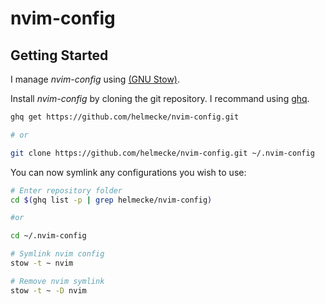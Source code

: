 # nvim-config

## Getting Started

I manage _nvim-config_ using [(GNU Stow)](http://www.gnu.org/software/stow/).

Install _nvim-config_ by cloning the git repository. I recommand using [ghq](https://github.com/x-motemen/ghq).

```bash
ghq get https://github.com/helmecke/nvim-config.git

# or

git clone https://github.com/helmecke/nvim-config.git ~/.nvim-config
```

You can now symlink any configurations you wish to use:

```bash
# Enter repository folder
cd $(ghq list -p | grep helmecke/nvim-config)

#or

cd ~/.nvim-config

# Symlink nvim config
stow -t ~ nvim

# Remove nvim symlink
stow -t ~ -D nvim
```
